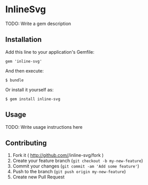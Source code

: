 # InlineSvg

TODO: Write a gem description

## Installation

Add this line to your application's Gemfile:

    gem 'inline-svg'

And then execute:

    $ bundle

Or install it yourself as:

    $ gem install inline-svg

## Usage

TODO: Write usage instructions here

## Contributing

1. Fork it ( http://github.com/<my-github-username>/inline-svg/fork )
2. Create your feature branch (`git checkout -b my-new-feature`)
3. Commit your changes (`git commit -am 'Add some feature'`)
4. Push to the branch (`git push origin my-new-feature`)
5. Create new Pull Request
